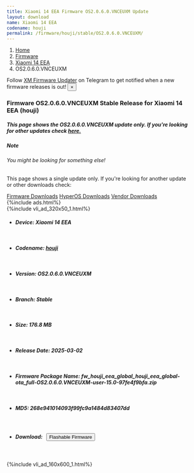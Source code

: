 ```yaml
---
title: Xiaomi 14 EEA Firmware OS2.0.6.0.VNCEUXM Update
layout: download
name: Xiaomi 14 EEA
codename: houji
permalink: /firmware/houji/stable/OS2.0.6.0.VNCEUXM/
---
```

<nav aria-label="breadcrumb">
    <ol class="breadcrumb">
        <li class="breadcrumb-item"><a href="/">Home</a></li>
        <li class="breadcrumb-item"><a href="/firmware/">Firmware</a></li>
        <li class="breadcrumb-item"><a href="/firmware/houji/">Xiaomi 14 EEA</a></li>
        <li class="breadcrumb-item active" aria-current="page">OS2.0.6.0.VNCEUXM</li>
    </ol>
</nav>
<div class="alert alert-primary alert-dismissible fade show" role="alert">
    Follow <a href="https://t.me/XiaomiFirmwareUpdater" class="alert-link">XM Firmware Updater</a> on Telegram to get
    notified when a new firmware releases is out!
    <button type="button" class="close" data-dismiss="alert" aria-label="Close">
        <span aria-hidden="true">&times;</span>
    </button>
</div>
<div class="col-12 mx-auto">
    <h3 class="title bg-light p-2 rounded">Firmware OS2.0.6.0.VNCEUXM Stable Release for Xiaomi 14 EEA (houji)</h3>
    <h5>This page shows the OS2.0.6.0.VNCEUXM update only. If you're looking for other updates check
        <a href="/firmware/houji/">here.</a></h5>
    <div class="card">
        <div class="card-body">
            <h5 class="card-title">Note</h5>
            <h6 class="card-subtitle mb-2 text-muted">You might be looking for something else!</h6>
            <p class="card-text">This page shows a single update only.
                If you're looking for another update or other downloads check:</p>
            <a href="/firmware/" class="card-link">Firmware Downloads</a>
            <a href="/hyperos/" class="card-link">HyperOS Downloads</a>
            <a href="/vendor/" class="card-link">Vendor Downloads</a>
        </div>
    </div>
    {%include ads.html%}
    <div class="row justify-content-center">
        <div class="col-10" id="downloads">
                    <div class="card card-body">
            {%include vli_ad_320x50_1.html%}
            <ul class="list-unstyled">
                <li style="padding-bottom: 10px;">
                    <h5><b>Device: </b>Xiaomi 14 EEA</h5>
                </li>
                <li style="padding-bottom: 10px;">
                    <h5><b>Codename: </b> <a href="/firmware/houji/" target="_blank">houji</a> </h5>
                </li>
                <li style="padding-bottom: 10px;">
                    <h5><b>Version: </b>OS2.0.6.0.VNCEUXM</h5>
                </li>
                <li style="padding-bottom: 10px;">
                    <h5><b>Branch: </b>Stable</h5>
                </li>
                <li style="padding-bottom: 10px;">
                    <h5><b>Size: </b>176.8 MB</h5>
                </li>
                <li style="padding-bottom: 10px;">
                    <h5><b>Release Date: </b>2025-03-02</h5>
                </li>
                <li style="padding-bottom: 10px;">
                    <h5><b>Firmware Package Name: </b><span id="filename" class="text-dark">fw_houji_eea_global_houji_eea_global-ota_full-OS2.0.6.0.VNCEUXM-user-15.0-97fe4f9bfa.zip</span></h5>
                </li>
                <li style="padding-bottom: 10px;">
                    <h5><b>MD5: </b><span id="md5" class="text-muted">268e941014093f99fc9a1484d83407dd</span></h5>
                </li>
                <li style="padding-bottom: 10px;">
                    <h5><b>Download: </b><button type="button" id="download" class="btn btn-primary"
                    style="margin: 7px;" onclick="redirect('fw_houji_eea_global_houji_eea_global-ota_full-OS2.0.6.0.VNCEUXM-user-15.0-97fe4f9bfa.zip'); return false;"><i class="fa fa-download"></i> Flashable Firmware</button></h5>
                </li>
            </ul>
        </div>
        </div>
        {%include vli_ad_160x600_1.html%}
    </div>
</div>
